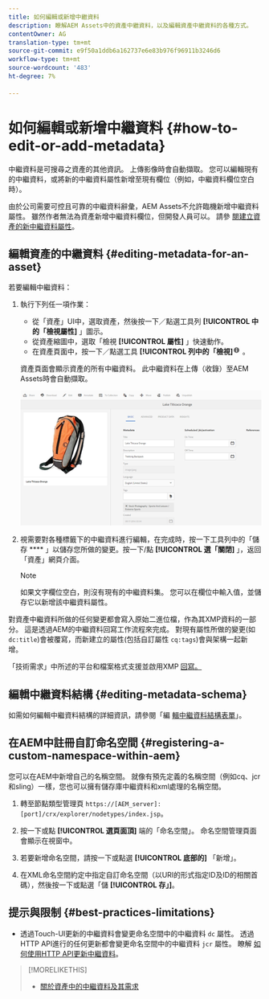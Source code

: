 ```yaml
---
title: 如何編輯或新增中繼資料
description: 瞭解AEM Assets中的資產中繼資料，以及編輯資產中繼資料的各種方式。
contentOwner: AG
translation-type: tm+mt
source-git-commit: e9f50a1ddb6a162737e6e83b976f96911b3246d6
workflow-type: tm+mt
source-wordcount: '483'
ht-degree: 7%

---
```



# 如何編輯或新增中繼資料 {#how-to-edit-or-add-metadata}

中繼資料是可搜尋之資產的其他資訊。 上傳影像時會自動擷取。 您可以編輯現有的中繼資料，或將新的中繼資料屬性新增至現有欄位（例如，中繼資料欄位空白時）。

由於公司需要可控且可靠的中繼資料辭彙，AEM Assets不允許臨機新增中繼資料屬性。 雖然作者無法為資產新增中繼資料欄位，但開發人員可以。 請參 [閱建立資產的新中繼資料屬性](meta-edit.md#editing-metadata-schema)。

## 編輯資產的中繼資料 {#editing-metadata-for-an-asset}

若要編輯中繼資料：

1. 執行下列任一項作業：

   * 從「資產」UI中，選取資產，然後按一下／點選工具列 **[!UICONTROL 中的「檢視屬性]** 」圖示。
   * 從資產縮圖中，選取「檢視 **[!UICONTROL 屬性]** 」快速動作。
   * 在資產頁面中，按一下／點選工具 **[!UICONTROL 列中的「檢視]**![屬性」圖示資訊圖示](assets/do-not-localize/info_icon.png) 。

   資產頁面會顯示資產的所有中繼資料。 此中繼資料在上傳（收錄）至AEM Assets時會自動擷取。

   ![chlimage_1-169](assets/chlimage_1-169.png)

1. 視需要對各種標籤下的中繼資料進行編輯，在完成時，按一下工具列中的「儲存 **** 」以儲存您所做的變更。按一下/點 **[!UICONTROL 選「關閉]** 」，返回「資產」網頁介面。

   >[!NOTE]
   >
   >如果文字欄位空白，則沒有現有的中繼資料集。 您可以在欄位中輸入值，並儲存它以新增該中繼資料屬性。

對資產中繼資料所做的任何變更都會寫入原始二進位檔，作為其XMP資料的一部分。 這是透過AEM的中繼資料回寫工作流程來完成。 對現有屬性所做的變更(如 `dc:title`)會被覆寫，而新建立的屬性(包括自訂屬性 `cq:tags`)會與架構一起新增。

「技術需求」中所述的平台和檔案格式支援並啟用XMP [回寫。](/help/sites-deploying/technical-requirements.md)

## 編輯中繼資料結構 {#editing-metadata-schema}

如需如何編輯中繼資料結構的詳細資訊，請參閱「編 [輯中繼資料結構表單](metadata-schemas.md#editing-metadata-schema-forms)」。

## 在AEM中註冊自訂命名空間 {#registering-a-custom-namespace-within-aem}

您可以在AEM中新增自己的名稱空間。 就像有預先定義的名稱空間（例如cq、jcr和sling）一樣，您也可以擁有儲存庫中繼資料和xml處理的名稱空間。

1. 轉至節點類型管理頁 `https://[AEM_server]:[port]/crx/explorer/nodetypes/index.jsp`。
1. 按一下或點 **[!UICONTROL 選頁面頂]** 端的「命名空間」。 命名空間管理頁面會顯示在視窗中。

1. 若要新增命名空間，請按一下或點選 **[!UICONTROL 底部的]** 「新增」。
1. 在XML命名空間約定中指定自訂命名空間（以URI的形式指定ID及ID的相關首碼），然後按一下或點選「儲 **[!UICONTROL 存」]**。

## 提示與限制 {#best-practices-limitations}

* 透過Touch-UI更新的中繼資料會變更命名空間中的中繼資料 `dc` 屬性。 透過HTTP API進行的任何更新都會變更命名空間中的中繼資料 `jcr` 屬性。 瞭解 [如何使用HTTP API更新中繼資料](/help/assets/mac-api-assets.md#update-asset-metadata)。

>[!MORELIKETHIS]
>
>* [關於資產中的中繼資料及其需求](metadata.md)